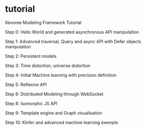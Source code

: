 # tutorial
Kevoree Modeling Framework Tutorial



Step 0: Hello World and generated asynchronous API manipulation

Step 1: Advanced traversal, Query and async API with Defer objects manipulation

Step 2: Persistent models 

Step 3: Time distortion, universe distortion

Step 4: Initial Machine learning with precision definition

Step 5: Reflexive API

Step 6: Distributed Modeling through WebSocket

Step 8: Isomorphic JS API

Step 9: Template engine and Graph visualisation 

Step 10: KInfer and advanced machine learning exemple
